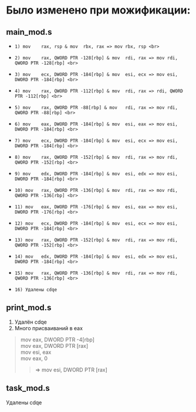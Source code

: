 # Было изменено при можификации:
## main_mod.s
*     1) mov	rax, rsp & mov	rbx, rax => mov	rbx, rsp <br> 
*     2) mov	rax, QWORD PTR -128[rbp] & mov	rdi, rax => mov	rdi, QWORD PTR -128[rbp] <br> 
*     3) mov	ecx, DWORD PTR -184[rbp] & mov	esi, ecx => mov	esi, DWORD PTR -184[rbp] <br>
*     4) mov	rax, QWORD PTR -112[rbp] & mov	rdi, rax => rdi, QWORD PTR -112[rbp] <br>
*     5) mov	rax, QWORD PTR -88[rbp] & mov	rdi, rax => mov	rdi, QWORD PTR -88[rbp] <br>
*     6) mov	eax, DWORD PTR -184[rbp] & mov	esi, eax => mov	esi, DWORD PTR -184[rbp] <br>
*     7) mov	ecx, DWORD PTR -184[rbp] & mov	esi, ecx => mov	esi, DWORD PTR -184[rbp] <br>
*     8) mov	rax, QWORD PTR -152[rbp] & mov	rdi, rax => mov	rdi, QWORD PTR -152[rbp] <br>
*     9) mov	edx, DWORD PTR -184[rbp] & mov	esi, edx => mov	esi, DWORD PTR -184[rbp] <br>
*     10) mov	rax, QWORD PTR -136[rbp] & mov	rdi, rax => mov	rdi, QWORD PTR -136[rbp] <br>
*     11) mov	eax, DWORD PTR -176[rbp] & mov	esi, eax => mov	esi, DWORD PTR -176[rbp] <br>
*     12) mov	ecx, DWORD PTR -184[rbp] & mov	esi, ecx => mov	esi, DWORD PTR -184[rbp] <br>
*     13) mov	rax, QWORD PTR -152[rbp] & mov	rdi, rax => mov	rdi, QWORD PTR -152[rbp] <br>
*     14) mov	edx, DWORD PTR -184[rbp] & mov	esi, edx => mov	esi, DWORD PTR -184[rbp] <br>
*     15) mov	rax, QWORD PTR -136[rbp] & mov	rdi, rax => mov	rdi, QWORD PTR -136[rbp] <br>
*     16) Удалены cdqe

## print_mod.s
  1) Удалён cdqe
  2) Много присваиваний в eax <br>
   > mov	eax, DWORD PTR -4[rbp] <br>
   > mov	eax, DWORD PTR [rax] <br>
   > mov	esi, eax <br>
   > mov	eax, 0
   > > =>  mov	esi, DWORD PTR [rax]

## task_mod.s
  Удалены cdqe 
